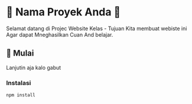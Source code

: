 # 🌟 Nama Proyek Anda 🌟

Selamat datang di Projec Website Kelas - Tujuan Kita membuat webiste ini Agar dapat Mneghasilkan Cuan And belajar.

## 🚀 Mulai

Lanjutin aja kalo gabut

### Instalasi

```bash
npm install
